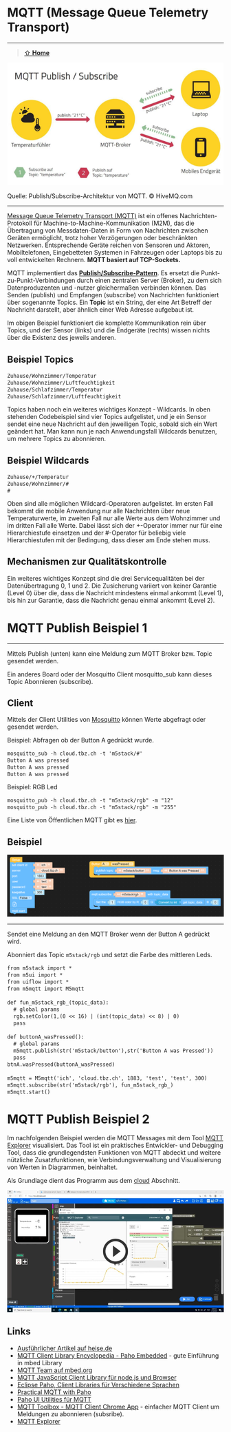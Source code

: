# MQTT (Message Queue Telemetry Transport)
***

> [⇧ **Home**](../README.md)

![](images/mqtt.png)

Quelle: Publish/Subscribe-Architektur von MQTT. © HiveMQ.com
- - -

[Message Queue Telemetry Transport (MQTT)](http://de.wikipedia.org/wiki/MQ_Telemetry_Transport) ist ein offenes Nachrichten-Protokoll für Machine-to-Machine-Kommunikation (M2M), das die Übertragung von Messdaten-Daten in Form von Nachrichten zwischen Geräten ermöglicht, trotz hoher Verzögerungen oder beschränkten Netzwerken. Entsprechende Geräte reichen von Sensoren und Aktoren, Mobiltelefonen, Eingebetteten Systemen in Fahrzeugen oder Laptops bis zu voll entwickelten Rechnern. **MQTT basiert auf TCP-Sockets.**

MQTT implementiert das [**Publish/Subscribe-Pattern**](http://de.wikipedia.org/wiki/Beobachter_(Entwurfsmuster)). Es ersetzt die Punkt-zu-Punkt-Verbindungen durch einen zentralen Server (Broker), zu dem sich Datenproduzenten und -nutzer gleichermaßen verbinden können. Das Senden (publish) und Empfangen (subscribe) von Nachrichten funktioniert über sogenannte Topics. Ein **Topic** ist ein String, der eine Art Betreff der Nachricht darstellt, aber ähnlich einer Web Adresse aufgebaut ist.

Im obigen Beispiel funktioniert die komplette Kommunikation rein über Topics, und der Sensor (links) und die Endgeräte (rechts) wissen nichts über die Existenz des jeweils anderen.

## Beispiel Topics

	Zuhause/Wohnzimmer/Temperatur
	Zuhause/Wohnzimmer/Luftfeuchtigkeit
	Zuhause/Schlafzimmer/Temperatur
	Zuhause/Schlafzimmer/Luftfeuchtigkeit						

Topics haben noch ein weiteres wichtiges Konzept - Wildcards. In oben stehenden Codebeispiel sind vier Topics aufgelistet, und je ein Sensor sendet eine neue Nachricht auf den jeweiligen Topic, sobald sich ein Wert geändert hat. Man kann nun je nach Anwendungsfall Wildcards benutzen, um mehrere Topics zu abonnieren.

## Beispiel Wildcards 

	Zuhause/+/Temperatur
	Zuhause/Wohnzimmer/#
	#

Oben sind alle möglichen Wildcard-Operatoren aufgelistet. Im ersten Fall bekommt die mobile Anwendung nur alle Nachrichten über neue Temperaturwerte, im zweiten Fall nur alle Werte aus dem Wohnzimmer und im dritten Fall alle Werte. Dabei lässt sich der +-Operator immer nur für eine Hierarchiestufe einsetzen und der #-Operator für beliebig viele Hierarchiestufen mit der Bedingung, dass dieser am Ende stehen muss.

## Mechanismen zur Qualitätskontrolle 

Ein weiteres wichtiges Konzept sind die drei Servicequalitäten bei der Datenübertragung 0, 1 und 2. Die Zusicherung variiert von keiner Garantie (Level 0) über die, dass die Nachricht mindestens einmal ankommt (Level 1), bis hin zur Garantie, dass die Nachricht genau einmal ankommt (Level 2).

# MQTT Publish Beispiel 1
***

Mittels Publish (unten) kann eine Meldung zum MQTT Broker bzw. Topic gesendet werden.

Ein anderes Board oder der Mosquitto Client mosquitto_sub kann dieses Topic Abonnieren (subscribe).

## Client

Mittels der Client Utilities von [Mosquitto](https://projects.eclipse.org/projects/technology.mosquitto) können Werte abgefragt oder gesendet werden.

Beispiel: Abfragen ob der Button A gedrückt wurde.

    mosquitto_sub -h cloud.tbz.ch -t 'm5stack/#'
    Button A was pressed
    Button A was pressed
    Button A was pressed

Beispiel: RGB Led 

    mosquitto_pub -h cloud.tbz.ch -t "m5stack/rgb" -m "12"
    mosquitto_pub -h cloud.tbz.ch -t "m5stack/rgb" -m "255"

Eine Liste von Öffentlichen MQTT gibt es [hier](https://github.com/mqtt/mqtt.github.io/wiki/public_brokers).

## Beispiel

![](images/pub-sub.png)

- - -

Sendet eine Meldung an den MQTT Broker wenn der Button A gedrückt wird.

Abonniert das Topic `m5stack/rgb` und setzt die Farbe des mittleren Leds.

    from m5stack import *
    from m5ui import *
    from uiflow import *
    from m5mqtt import M5mqtt
    
    def fun_m5stack_rgb_(topic_data):
      # global params
      rgb.setColor(1,(0 << 16) | (int(topic_data) << 8) | 0)
      pass
    
    def buttonA_wasPressed():
      # global params
      m5mqtt.publish(str('m5stack/button'),str('Button A was Pressed'))
      pass
    btnA.wasPressed(buttonA_wasPressed)
    
    m5mqtt = M5mqtt('ich', 'cloud.tbz.ch', 1883, 'test', 'test', 300)
    m5mqtt.subscribe(str('m5stack/rgb'), fun_m5stack_rgb_)
    m5mqtt.start() 


# MQTT Publish Beispiel 2

Im nachfolgenden Beispiel werden die MQTT Messages mit dem Tool [MQTT Explorer](https://github.com/thomasnordquist/MQTT-Explorer/releases) visualisiert. Das Tool ist ein praktisches Entwickler- und Debugging Tool, dass die grundlegendsten Funktionen von MQTT abdeckt und weitere nützliche Zusatzfunktionen, wie Verbindungsverwaltung und Visualisierung von Werten in Diagrammen, beinhaltet. 

Als Grundlage dient das Programm aus dem [cloud](../cloud) Abschnitt.

[![01_MQTT](images/01_MQTT.jpg)](https://raw.githubusercontent.com/alptbz/m242/main/mqtt/videos/01_MQTT.webm "01_MQTT")

## Links 

*   [Ausführlicher Artikel auf heise.de](http://www.heise.de/developer/artikel/MQTT-Protokoll-fuer-das-Internet-der-Dinge-2168152.html)
*   [MQTT Client Library Encyclopedia - Paho Embedded](https://www.hivemq.com/blog/mqtt-client-library-encyclopedia-paho-embedded/) - gute Einführung in mbed Library
*   [MQTT Team auf mbed.org](https://os.mbed.com/teams/mqtt/)
*   [MQTT JavaScript Client Library für node.js und Browser](https://github.com/mqttjs/MQTT.js)
*   [Eclipse Paho, Client Libraries für Verschiedene Sprachen](http://www.eclipse.org/paho/)
*   [Practical MQTT with Paho](http://www.infoq.com/articles/practical-mqtt-with-paho)
*   [Paho UI Utilities für MQTT](https://wiki.eclipse.org/Paho/GUI_Utility)
*   [MQTT Toolbox - MQTT Client Chrome App](https://www.hivemq.com/blog/mqtt-toolbox-mqtt-client-chrome-app/) - einfacher MQTT Client um Meldungen zu abonnieren (subsribe).
*   [MQTT Explorer](https://github.com/thomasnordquist/MQTT-Explorer/releases)

